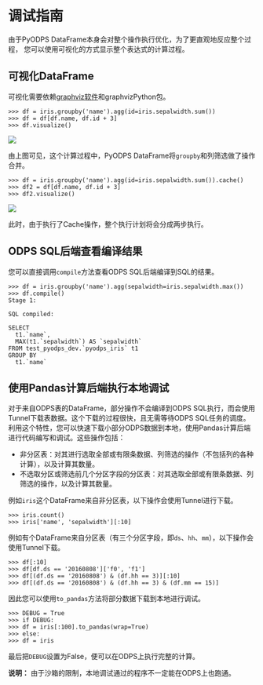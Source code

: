 # 调试指南

由于PyODPS DataFrame本身会对整个操作执行优化，为了更直观地反应整个过程， 您可以使用可视化的方式显示整个表达式的计算过程。

## 可视化DataFrame

可视化需要依赖[graphviz软件](http://www.graphviz.org/Download..php)和graphvizPython包。

```
>>> df = iris.groupby('name').agg(id=iris.sepalwidth.sum())
>>> df = df[df.name, df.id + 3]
>>> df.visualize()
```

![](https://static-aliyun-doc.oss-cn-hangzhou.aliyuncs.com/assets/img/zh-CN/9290659951/p11731.png)

由上图可见，这个计算过程中，PyODPS DataFrame将`groupby`和列筛选做了操作合并。

```
>>> df = iris.groupby('name').agg(id=iris.sepalwidth.sum()).cache()
>>> df2 = df[df.name, df.id + 3]
>>> df2.visualize()
```

![](https://static-aliyun-doc.oss-cn-hangzhou.aliyuncs.com/assets/img/zh-CN/9290659951/p11732.png)

此时，由于执行了Cache操作，整个执行计划将会分成两步执行。

## ODPS SQL后端查看编译结果

您可以直接调用`compile`方法查看ODPS SQL后端编译到SQL的结果。

```
>>> df = iris.groupby('name').agg(sepalwidth=iris.sepalwidth.max())
>>> df.compile()
Stage 1:

SQL compiled:

SELECT
  t1.`name`,
  MAX(t1.`sepalwidth`) AS `sepalwidth`
FROM test_pyodps_dev.`pyodps_iris` t1
GROUP BY
  t1.`name`
```

## 使用Pandas计算后端执行本地调试

对于来自ODPS表的DataFrame，部分操作不会编译到ODPS SQL执行，而会使用Tunnel下载表数据。这个下载的过程很快，且无需等待ODPS SQL任务的调度。利用这个特性，您可以快速下载小部分ODPS数据到本地，使用Pandas计算后端进行代码编写和调试。这些操作包括：

-   非分区表：对其进行选取全部或有限条数据、列筛选的操作（不包括列的各种计算），以及计算其数量。
-   不选取分区或筛选前几个分区字段的分区表：对其选取全部或有限条数据、列筛选的操作，以及计算其数量。

例如`iris`这个DataFrame来自非分区表，以下操作会使用Tunnel进行下载。

```
>>> iris.count()
>>> iris['name', 'sepalwidth'][:10]
```

例如有个DataFrame来自分区表（有三个分区字段，即`ds`、`hh`、`mm`），以下操作会使用Tunnel下载。

```
>>> df[:10]
>>> df[df.ds == '20160808']['f0', 'f1']
>>> df[(df.ds == '20160808') & (df.hh == 3)][:10]
>>> df[(df.ds == '20160808') & (df.hh == 3) & (df.mm == 15)]
```

因此您可以使用`to_pandas`方法将部分数据下载到本地进行调试。

```
>>> DEBUG = True
>>> if DEBUG:
>>> df = iris[:100].to_pandas(wrap=True)
>>> else:
>>> df = iris
```

最后把`DEBUG`设置为False，便可以在ODPS上执行完整的计算。

**说明：** 由于沙箱的限制，本地调试通过的程序不一定能在ODPS上也跑通。

